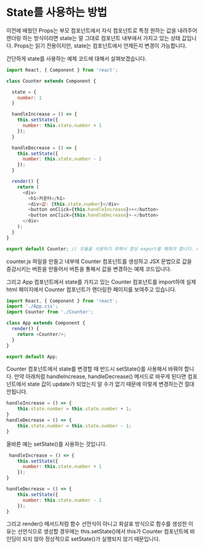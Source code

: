 # State를 사용하는 방법

이전에 배웠던 Props는 부모 컴포넌트에서 자식 컴포넌트로 특정 원하는 값을 내려주어 렌더링 하는 방식이라면 state는 말 그대로 컴포넌트 내부에서 가지고 있는 상태 값입니다. Props는 읽기 전용이지만, state는 컴포넌트에서 언제든지 변경이 가능합니다.

간단하게 state를 사용하는 예제 코드에 대해서 살펴보겠습니다.

```javascript
import React, { Component } from 'react';

class Counter extends Component {

  state = {
    number: 1
  }

  handleIncrease = () => {
    this.setState({
      number: this.state.number + 1
    });
  }

  handleDecrease = () => {
    this.setState({
      number: this.state.number - 1
    });
  }

  render() {
    return (
      <div>
        <h1>카운터</h1>
        <div>값: {this.state.number}</div>
        <button onClick={this.handleIncrease}>+</button>
        <button onClick={this.handleDecrease}>-</button>
      </div>
    );
  }
}

export default Counter; // 모듈을 사용하기 위해서 항상 export를 해줘야 합니다. default 키워드는 모듈안의 개체가 하나일 때 사용합니다.
```

counter.js 파일을 만들고 내부에 Counter 컴포넌트를 생성하고 JSX 문법으로 값을 증감시키는 버튼을 만들어서 버튼을 통해서 값을 변경하는 예제 코드입니다.

그리고 App 컴포넌트에서 state를 가지고 있는 Counter 컴포넌트를 import하여 실제 html 페이지에서 Counter 컴포넌트가 랜더링한 페이지를 보여주고 있습니다.

```javascript
import React, { Component } from 'react';
import './App.css';
import Counter from './Counter';

class App extends Component {
  render() {
    return <Counter/>;
  }
}

export default App;
```

Counter 컴포넌트에서 state를 변경할 때 반드시 setState()를 사용해서 바꿔야 합니다. 만약 아래처럼 handleIncrease, handleDecrease() 메서드로 바꾸게 된다면 컴포넌트에서 state 값이 update가 되었는지 알 수가 없기 때문에 이렇게 변경하는건 절대 안됩니다.

```javascript
handleIncrease = () => {
    this.state.number = this.state.number + 1;
}
handleDecrease = () => {
    this.state.number = this.state.number - 1;
}
```

올바른 예는 setState()를 사용하는 것입니다.

```javascript
 handleIncrease = () => {
    this.setState({
      number: this.state.number + 1
    });
}

handleDecrease = () => {
    this.setState({
      number: this.state.number - 1
    });
}
```

그리고 render() 메서드처럼 함수 선언식이 아니고 화살표 방식으로 함수를 생성한 이유는 선언식으로 생성할 경우에는 this.setState()에서 this가 Counter 컴포넌트에 바인딩이 되지 않아 정상적으로 setState()가 실행되지 않기 때문입니다. 
